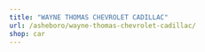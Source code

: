 ```yaml
---
title: "WAYNE THOMAS CHEVROLET CADILLAC"
url: /asheboro/wayne-thomas-chevrolet-cadillac/
shop: car
---
```

